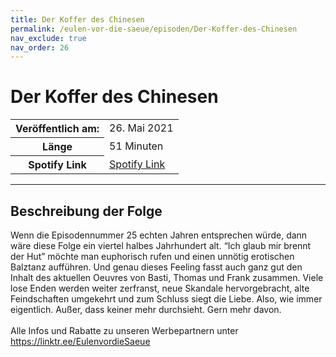 ```yaml
---
title: Der Koffer des Chinesen
permalink: /eulen-vor-die-saeue/episoden/Der-Koffer-des-Chinesen
nav_exclude: true
nav_order: 26
---
```


# Der Koffer des Chinesen
<table class="resp-table dcf-table dcf-table-responsive dcf-table-bordered dcf-table-striped dcf-w-100%">
                    <tbody>
                        <tr>
                            <th scope="row">Veröffentlich am:</th>
                            <td data-label="Veröffentlich am:">26. Mai 2021</td>
                        </tr>
                        <tr>
                            <th scope="row">Länge </th>
                            <td data-label="Länge ">51 Minuten</td>
                        </tr><tr>
                                <th scope="row">Spotify Link</th>
                                <td data-label="Spotify Link"><a href="https://open.spotify.com/episode/3bwnpc0oafjjPo6vQAOtjL">Spotify Link</a></td>
                            </tr></tbody>
                </table>

***

## Beschreibung der Folge

<div>
Wenn die Episodennummer 25 echten Jahren entsprechen würde, dann wäre diese Folge ein viertel halbes Jahrhundert alt. “Ich glaub mir brennt der Hut” möchte man euphorisch rufen und einen unnötig erotischen Balztanz aufführen. Und genau dieses Feeling fasst auch ganz gut den Inhalt des aktuellen Oeuvres von Basti, Thomas und Frank zusammen. Viele lose Enden werden weiter zerfranst, neue Skandale hervorgebracht, alte Feindschaften umgekehrt und zum Schluss siegt die Liebe. Also, wie immer eigentlich. Außer, dass keiner mehr durchsieht. Gern mehr davon. <br>  <br> Alle Infos und Rabatte zu unseren Werbepartnern unter <a href="https://linktr.ee/EulenvordieSaeue">https://linktr.ee/EulenvordieSaeue</a>  
</div>

